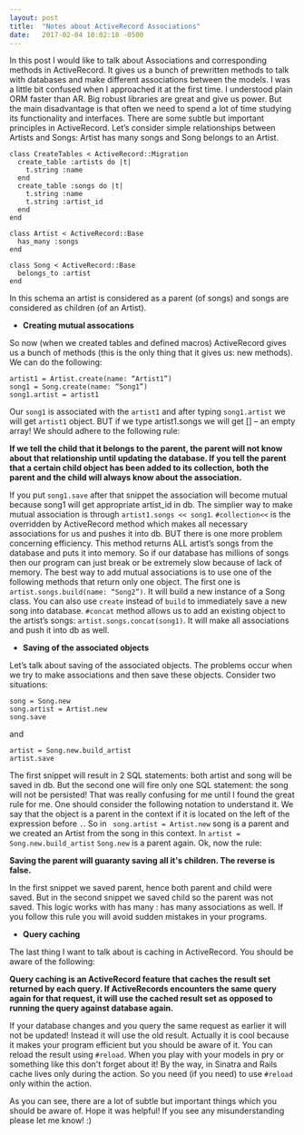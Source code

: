 ```yaml
---
layout: post
title:  "Notes about ActiveRecord Associations"
date:   2017-02-04 10:02:18 -0500
---
```


In this post I would like to talk about Associations and corresponding methods in ActiveRecord. It gives us a bunch of prewritten methods to talk with databases and make different associations between the models. I was a little bit confused when I approached it at the first time. I understood plain ORM faster than AR. Big robust libraries are great and give us power. But the main disadvantage is that often we need to spend a lot of time studying its functionality and interfaces. There are some subtle but important principles in ActiveRecord.
Let’s consider simple relationships between Artists and Songs: Artist has many songs and Song belongs to an Artist.

```
class CreateTables < ActiveRecord::Migration
  create_table :artists do |t|
    t.string :name
  end
  create_table :songs do |t|
    t.string :name
    t.string :artist_id
  end
end
```

```
class Artist < ActiveRecord::Base
  has_many :songs
end

class Song < ActiveRecord::Base
  belongs_to :artist
end
```

In this schema an artist is considered as a parent (of songs) and songs are considered as children (of an Artist).

* **Creating mutual assocations**

So now (when we created tables and defined macros) ActiveRecord gives us a bunch of methods (this is the only thing that it gives us: new methods). We can do the following:
 ```
artist1 = Artist.create(name: “Artist1”)
song1 = Song.create(name: “Song1”)
song1.artist = artist1 
```
Our `song1` is associated with the `artist1` and after typing `song1.artist` we will get `artist1` object. BUT if we type artist1.songs we will get [] – an empty array! We should adhere to the following rule:

**If we tell the child that it belongs to the parent, the parent will not know about that relationship until updating the database. If you tell the parent that a certain child object has been added to its collection, both the parent and the child will always know about the association.**

If you put `song1.save` after that snippet the association will become mutual because song1 will get appropriate artist_id in db. The simplier way to make mutual association is through `artist1.songs << song1`. `#collection<<` is the overridden by ActiveRecord method which makes all necessary associations for us and pushes it into db. BUT there is one more problem concerning efficiency. This method returns ALL artist’s songs from the database and puts it into memory. So if our database has millions of songs then our program can just break or be extremely slow because of lack of memory.
The best way to add mutual associations is to use one of the following methods that return only one object. The first one is `artist.songs.build(name: “Song2”)`. It will build a new instance of a Song class. You can also use `create` instead of `build` to immediately save a new song into database. `#concat` method allows us to add an existing object to the artist’s songs: `artist.songs.concat(song1)`. It will make all associations and push it into db as well.

* **Saving of the associated objects**

Let’s talk about saving of the associated objects. The problems occur when we try to make associations and then save these objects. Consider two situations:
```
song = Song.new
song.artist = Artist.new
song.save
```
and
```
artist = Song.new.build_artist
artist.save
```
The first snippet will result in 2 SQL statements: both artist and song will be saved in db. But the second one will fire only one SQL statement: the song will not be persisted!  That was really confusing for me until I found the great rule for me. One should consider the following notation to understand it. We say that the object is a parent in the context if it is located on the left of the expression before `.`. So in ` song.artist = Artist.new` song is a parent and we created an Artist from the song in this context. In `artist = Song.new.build_artist` `Song.new` is a parent again. Ok, now the rule:

**Saving the parent will guaranty saving all it's children. The reverse is false.**

In the first snippet we saved parent, hence both parent and child were saved. But in the second snippet we saved child so the parent was not saved. This logic works with has many : has many associations as well.
If you follow this rule you will avoid sudden mistakes in your programs.

* **Query caching**

The last thing I want to talk about is caching in ActiveRecord. You should be aware of the following:

**Query caching is an ActiveRecord feature that caches the result set returned by each query. If ActiveRecords encounters the same query again for that request, it will use the cached result set as opposed to running the query against database again.**

If your database changes and you query the same request as earlier it will not be updated! Instead it will use the old result. Actually it is cool because it makes your program efficient but you should be aware of it. You can reload the result using `#reload`. When you play with your models in pry or something like this don't forget about it! By the way, in Sinatra and Rails cache lives only during the action. So you need (if you need) to use `#reload` only within the action.

As you can see, there are a lot of subtle but important things which you should be aware of. Hope it was helpful! If you see any misunderstanding please let me know! :)



